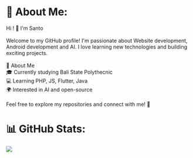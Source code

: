 # 💫 About Me:
Hi ! 👋 I'm Santo<br><br>Welcome to my GitHub profile! I'm passionate about Website development, Android development and AI. I love learning new technologies and building exciting projects.<br><br>🚀 About Me<br>🎓 Currently studying Bali State Polythecnic<br>💻 Learning PHP, JS, Flutter, Java<br>🌍 Interested in AI and open-source<br><br>Feel free to explore my repositories and connect with me! 🚀

# 📊 GitHub Stats:
![](https://github-readme-stats.vercel.app/api/top-langs/?username=menchikatsu-sandwich&theme=dark&hide_border=false&include_all_commits=true&count_private=true&layout=compact)

  
<!-- Proudly created with GPRM ( https://gprm.itsvg.in ) -->
